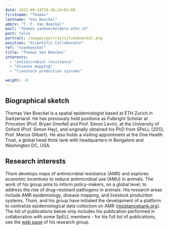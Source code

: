 ```yaml
---
date: 2023-09-24T19:36:23+02:00
firstname: "Thomas"
lastname: "Van Boeckel"
abbrv: "T. P. Van Boeckel"
mail: "thomas.vanboeckel@env.ethz.ch"
past: false
portrait: /images/portraits/tvanboeckel.png
position: "Scientific Collaborator"
ref: "tvanboeckel"
title: "Thomas Van Boeckel"
interests:
  - "antimicrobial resistance"
  - "disease mapping"
  - "livestock production systems"

weight: -8
---
```


## Biographical sketch

Thomas Van Boeckel is a spatial epidemiologist based at ETH Zurich in Switzerland. He has previously held positions as Fulbright Scholar at Princeton (Prof. Bryan Grenfell and Prof. Simon Levin), at the University of Oxford (Prof. Simon Hay), and originally obtained his PhD from SPeLL (2013, Prof. Marius Gilbert). He also holds a visiting appointment at the One Health Trust, a global head think tank with headquarters in Bangalore and Washington DC, USA.

## Research interests

Thom develops maps of antimicrobial resistance (AMR) and explores economic incentives to reduce antimicrobial use (AMU) in animals. The work of his group aims to inform policy-makers, on a global level, to address the rise of drug-resistant pathogens in animals. His research areas include AMR epidemiology, disease mapping, and livestock production systems. Thom, and his group have initiated the development of a platform to centralize epidemiological data collection on AMR ([resistancebank.org](https://resistancebank.org/)). The list of publications below only includes his publication performed in collaboration with some SpELL members - for his full list of publications, see the [web page](https://thomasvanboeckel.wixsite.com/hegep) of his research group.